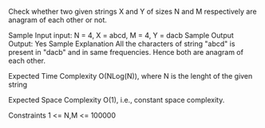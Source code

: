 Check whether two given strings X and Y of sizes N and M respectively are anagram of each other or not.

Sample Input
input: N = 4, X = abcd, M = 4, Y = dacb
Sample Output
Output: Yes
Sample Explanation
All the characters of string "abcd" is present in "dacb" and in same frequencies. Hence both are anagram of each other.

Expected Time Complexity
O(NLog(N)), where N is the lenght of the given string

Expected Space Complexity
O(1), i.e., constant space complexity.

Constraints
1 <= N,M <= 100000